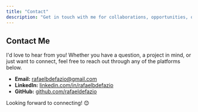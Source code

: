 ```yaml
---
title: "Contact"
description: "Get in touch with me for collaborations, opportunities, or just a friendly hello!"
---
```


## **Contact Me**

I'd love to hear from you! Whether you have a question, a project in mind, or just want to connect, feel free to reach out through any of the platforms below.

- **Email:** [rafaelbdefazio@gmail.com](mailto:rafaelbdefazio@gmail.com)
- **LinkedIn:** [linkedin.com/in/rafaelbdefazio](https://linkedin.com/in/rafaelbdefazio)
- **GitHub:** [github.com/rafaeldefazio](https://github.com/rafaeldefazio)

Looking forward to connecting! 😊
